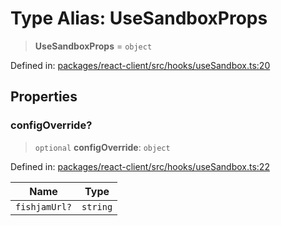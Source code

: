 # Type Alias: UseSandboxProps

> **UseSandboxProps** = `object`

Defined in: [packages/react-client/src/hooks/useSandbox.ts:20](https://github.com/fishjam-cloud/web-client-sdk/blob/00cc23b021c6e87a4a0f647ceccc9acb897b5a38/packages/react-client/src/hooks/useSandbox.ts#L20)

## Properties

### configOverride?

> `optional` **configOverride**: `object`

Defined in: [packages/react-client/src/hooks/useSandbox.ts:22](https://github.com/fishjam-cloud/web-client-sdk/blob/00cc23b021c6e87a4a0f647ceccc9acb897b5a38/packages/react-client/src/hooks/useSandbox.ts#L22)

| Name | Type |
| ------ | ------ |
| `fishjamUrl?` | `string` |
